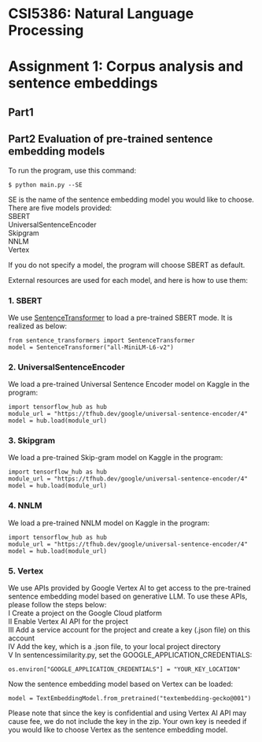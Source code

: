 # CSI5386: Natural Language Processing
# Assignment 1: Corpus analysis and sentence embeddings  

## Part1


## Part2 Evaluation of pre-trained sentence embedding models
To run the program, use this command:  
```  
$ python main.py --SE  
```  
SE is the name of the sentence embedding model you would like to choose. There are five models provided:  
SBERT  
UniversalSentenceEncoder  
Skipgram  
NNLM  
Vertex  
  
If you do not specify a model, the program will choose SBERT as default.  

External resources are used for each model, and here is how to use them:  
### 1. SBERT
We use [SentenceTransformer](https://www.sbert.net/) to load a pre-trained SBERT mode. It is realized as below:  
```
from sentence_transformers import SentenceTransformer  
model = SentenceTransformer("all-MiniLM-L6-v2")  
```  
### 2. UniversalSentenceEncoder  
We load a pre-trained Universal Sentence Encoder model on Kaggle in the program:  
```
import tensorflow_hub as hub
module_url = "https://tfhub.dev/google/universal-sentence-encoder/4"  
model = hub.load(module_url)  
```  
### 3. Skipgram 
We load a pre-trained Skip-gram model on Kaggle in the program:  
```
import tensorflow_hub as hub
module_url = "https://tfhub.dev/google/universal-sentence-encoder/4"  
model = hub.load(module_url)  
```  
### 4. NNLM 
We load a pre-trained NNLM model on Kaggle in the program:  
```
import tensorflow_hub as hub
module_url = "https://tfhub.dev/google/universal-sentence-encoder/4"  
model = hub.load(module_url)  
```  
### 5. Vertex  
We use APIs provided by Google Vertex AI to get access to the pre-trained sentence embedding model based on generative LLM. To use these APIs, please follow the steps below:  
Ⅰ Create a project on the Google Cloud platform  
Ⅱ Enable Vertex AI API for the project  
Ⅲ Add a service account for the project and create a key (.json file) on this account  
Ⅳ Add the key, which is a .json file, to your local project directory  
Ⅴ In sentencessimilarity.py, set the GOOGLE_APPLICATION_CREDENTIALS:  
```
os.environ["GOOGLE_APPLICATION_CREDENTIALS"] = "YOUR_KEY_LOCATION"  
```
Now the sentence embedding model based on Vertex can be loaded:  
```
model = TextEmbeddingModel.from_pretrained("textembedding-gecko@001")
```

Please note that since the key is confidential and using Vertex AI API may cause fee, we do not include the key in the zip. Your own key is needed if you would like to choose Vertex as the sentence embedding model.


